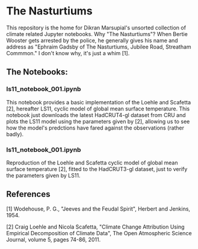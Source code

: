 # The Nasturtiums 

This repository is the home for Dikran Marsupial's unsorted collection of climate related Jupyter notebooks.  Why "The Nasturtiums"?  When Bertie Wooster gets arrested by the police, he generally gives his name and address as "Ephraim Gadsby of The Nasturtiums, Jubilee Road, Streatham Commmon."  I don't know why, it's just a whim [1].

## The Notebooks:

### ls11_notebook_001.ipynb 

This notebook provides a basic implementation of the Loehle and Scafetta [2], hereafter LS11, cyclic model of global mean surface temperature.  This notebook just downloads the latest HadCRUT4-gl dataset from CRU and plots the LS11 model using the parameters given by [2], allowing us to see how the model's predctions have fared against the observations (rather badly).

### ls11_notebook_001.ipynb 

Reproduction of the Loehle and Scafetta cyclic model of global mean surface temperature [2], fitted to the HadCRUT3-gl dataset, just to verify the parameters given by LS11.  

## References

[1] Wodehouse, P. G., "Jeeves and the Feudal Spirit", Herbert and Jenkins, 1954.

[2] Craig Loehle and Nicola Scafetta, "Climate Change Attribution Using Empirical Decomposition of Climate Data", The Open Atmospheric Science Journal, volume 5, pages 74-86, 2011.
